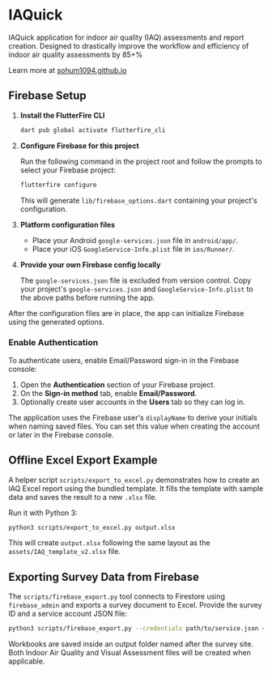 # IAQuick
IAQuick application for indoor air quality (IAQ) assessments and report creation. Designed to drastically improve the workflow and efficiency of indoor air quality assessments by 85+%

Learn more at [sohum1094.github.io](url)

## Firebase Setup

1. **Install the FlutterFire CLI**

   ```bash
   dart pub global activate flutterfire_cli
   ```

2. **Configure Firebase for this project**

   Run the following command in the project root and follow the prompts to select your Firebase project:

   ```bash
   flutterfire configure
   ```

   This will generate `lib/firebase_options.dart` containing your project's configuration.

3. **Platform configuration files**

   - Place your Android `google-services.json` file in `android/app/`.
   - Place your iOS `GoogleService-Info.plist` file in `ios/Runner/`.

4. **Provide your own Firebase config locally**

   The `google-services.json` file is excluded from version control. Copy
   your project's `google-services.json` and `GoogleService-Info.plist`
   to the above paths before running the app.

After the configuration files are in place, the app can initialize Firebase using the generated options.

### Enable Authentication

To authenticate users, enable Email/Password sign-in in the Firebase console:

1. Open the **Authentication** section of your Firebase project.
2. On the **Sign-in method** tab, enable **Email/Password**.
3. Optionally create user accounts in the **Users** tab so they can log in.

The application uses the Firebase user's `displayName` to derive your initials
when naming saved files. You can set this value when creating the account or
later in the Firebase console.

## Offline Excel Export Example

A helper script `scripts/export_to_excel.py` demonstrates how to create an IAQ Excel
report using the bundled template. It fills the template with sample data and
saves the result to a new `.xlsx` file.

Run it with Python 3:

```bash
python3 scripts/export_to_excel.py output.xlsx
```

This will create `output.xlsx` following the same layout as the
`assets/IAQ_template_v2.xlsx` file.

## Exporting Survey Data from Firebase

The `scripts/firebase_export.py` tool connects to Firestore using
`firebase_admin` and exports a survey document to Excel. Provide the survey ID
and a service account JSON file:

```bash
python3 scripts/firebase_export.py --credentials path/to/service.json <surveyId>
```

Workbooks are saved inside an output folder named after the survey site. Both
Indoor Air Quality and Visual Assessment files will be created when applicable.
